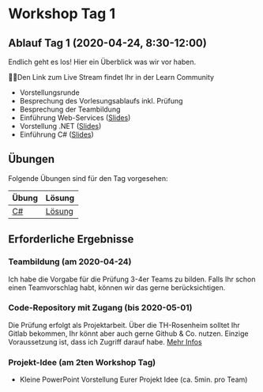 # Workshop Tag 1

## Ablauf Tag 1 (2020-04-24, 8:30-12:00)

Endlich geht es los! Hier ein Überblick was wir vor haben.

💁‍♀️Den Link zum Live Stream findet Ihr in der Learn Community

- Vorstellungsrunde
- Besprechung des Vorlesungsablaufs inkl. Prüfung
- Besprechung der Teambildung
- Einführung Web-Services ([Slides](../slides/Introduction.pdf))
- Vorstellung .NET ([Slides](../slides/NET%20Overview.pdf))
- Einführung C# ([Slides](../slides/CSharp%20Language.pdf))

## Übungen

Folgende Übungen sind für den Tag vorgesehen:

| Übung                                                     | Lösung                                                        |
| --------------------------------------------------------- | ------------------------------------------------------------- |
| [C#](../../01_csharp/exercises/ConsoleChuckNorrisService) | [Lösung](../../01_csharp/solutions/ConsoleChuckNorrisService) |

## Erforderliche Ergebnisse

### Teambildung (am 2020-04-24)

Ich habe die Vorgabe für die Prüfung 3-4er Teams zu bilden. Falls Ihr schon einen Teamvorschlag habt, können wir das gerne berücksichtigen.

### Code-Repository mit Zugang (bis 2020-05-01)

Die Prüfung erfolgt als Projektarbeit. Über die TH-Rosenheim solltet Ihr Gitlab bekommen, Ihr könnt aber auch gerne Github & Co. nutzen. Einzige Voraussetzung ist, dass ich Zugriff darauf habe. [Mehr Infos](../../00_prerequisites/setup_instructions.md)

### Projekt-Idee (am 2ten Workshop Tag)

- Kleine PowerPoint Vorstellung Eurer Projekt Idee (ca. 5min. pro Team)
